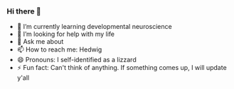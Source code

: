 ### Hi there 👋

- 🌱 I’m currently learning developmental neuroscience 
- 🤔 I’m looking for help with my life
- 💬 Ask me about 
- 📫 How to reach me: Hedwig
- 😄 Pronouns: I self-identified as a lizzard
- ⚡ Fun fact: Can't think of anything. If something comes up, I will update y'all
